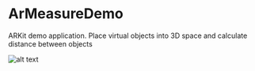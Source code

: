 # ArMeasureDemo
ARKit demo application.
Place virtual objects into 3D space and calculate distance between objects



![alt text](https://github.com/kravik/ArMeasureDemo/blob/master/ArMeasureDemo/ArKitDemo.png?raw=true)
